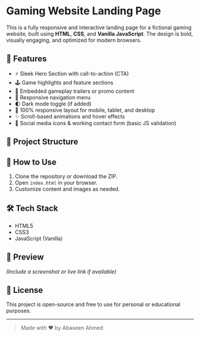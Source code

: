 <h1> Gaming Website Landing Page </h1>

This is a fully responsive and interactive landing page for a fictional gaming website, built using **HTML**, **CSS**, and **Vanilla JavaScript**. The design is bold, visually engaging, and optimized for modern browsers.

## 🌟 Features

- ⚡ Sleek Hero Section with call-to-action (CTA)
- 🕹️ Game highlights and feature sections
- 🎥 Embedded gameplay trailers or promo content
- 🧭 Responsive navigation menu
- 🌓 Dark mode toggle (if added)
- 📱 100% responsive layout for mobile, tablet, and desktop
- ✨ Scroll-based animations and hover effects
- 🔗 Social media icons & working contact form (basic JS validation)

## 📁 Project Structure


## 🚀 How to Use

1. Clone the repository or download the ZIP.
2. Open `index.html` in your browser.
3. Customize content and images as needed.

## 🛠 Tech Stack

- HTML5
- CSS3
- JavaScript (Vanilla)

## 📸 Preview

*(Include a screenshot or live link if available)*

## 📄 License

This project is open-source and free to use for personal or educational purposes.

---

> Made with ❤️ by Abaseen Ahmed
